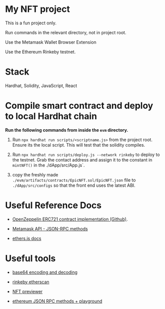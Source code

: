 # My NFT project

This is a fun project only.

Run commands in the relevant directory, not in project root.

Use the Metamask Wallet Browser Extension

Use the Ethereum Rinkeby testnet.

# Stack

Hardhat, Solidity, JavaScript, React

# Compile smart contract and deploy to local Hardhat chain

**Run the following commands from inside the `evm` directory.**

1. Run `npx hardhat run scripts/<scriptname.js>` from the project root. Ensure its the local script. This will test that the solidity compiles.

2. Run `npx hardhat run scripts/deploy.js --network rinkeby` to deploy to the testnet. Grab the contact address and assign it to the constant in `mintNFT()` in the ./dApp/src/App.js`.

3. copy the freshly made `./evm/artifacts/contracts/EpicNFT.sol/EpicNFT.json` file to `./dApp/src/configs` so that the front end uses the latest ABI.

# Useful Reference Docs

- [OpenZeppelin ERC721 contract implementation (Github)](https://github.com/OpenZeppelin/openzeppelin-contracts/blob/master/contracts/token/ERC721/ERC721.sol).

- [Metamask API - JSON-RPC methods](https://docs.metamask.io/guide/rpc-api.html#ethereum-json-rpc-methods)

- [ethers.js docs](https://docs.ethers.io/v5/api/signer/#signers)

# Useful tools

- [base64 encoding and decoding](https://www.utilities-online.info/base64)

- [rinkeby etherscan](https://rinkeby.etherscan.io/)

- [NFT previewer](https://nftpreview.0xdev.codes/)

- [ethereum JSON RPC methods + playground](https://playground.open-rpc.org/?schemaUrl=https://raw.githubusercontent.com/ethereum/eth1.0-apis/assembled-spec/openrpc.json&uiSchema%5BappBar%5D%5Bui:splitView%5D=true&uiSchema%5BappBar%5D%5Bui:input%5D=false&uiSchema%5BappBar%5D%5Bui:examplesDropdown%5D=false)
